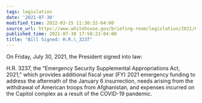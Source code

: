 ```yaml
---
tags: legislation
date: '2021-07-30'
modified_time: 2022-03-15 11:30:32-04:00
source_url: https://www.whitehouse.gov/briefing-room/legislation/2021/07/30/bill-signed-h-r-3237/
published_time: 2021-07-30 17:58:23-04:00
title: "Bill Signed: H.R.\_3237"
---
```

 
On Friday, July 30, 2021, the President signed into law:

H.R. 3237, the “Emergency Security Supplemental Appropriations Act,
2021,” which provides additional fiscal year (FY) 2021 emergency funding
to address the aftermath of the January 6 insurrection, needs arising
from the withdrawal of American troops from Afghanistan, and expenses
incurred on the Capitol complex as a result of the COVID-19 pandemic.
